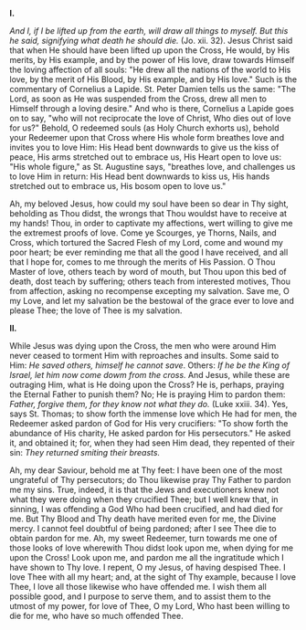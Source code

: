 
**I\.**

*And I, if I be lifted up from the earth, will draw all things to myself. But this he said, signifying what death he should die.* (Jo. xii. 32). Jesus Christ said that when He should have been lifted up upon the Cross, He would, by His merits, by His example, and by the power of His love, draw towards Himself the loving affection of all souls: \"He drew all the nations of the world to His love, by the merit of His Blood, by His example, and by His love.\" Such is the commentary of Cornelius a Lapide. St. Peter Damien tells us the same: \"The Lord, as soon as He was suspended from the Cross, drew all men to Himself through a loving desire.\" And who is there, Cornelius a Lapide goes on to say, \"who will not reciprocate the love of Christ, Who dies out of love for us?\" Behold, O redeemed souls (as Holy Church exhorts us), behold your Redeemer upon that Cross where His whole form breathes love and invites you to love Him: His Head bent downwards to give us the kiss of peace, His arms stretched out to embrace us, His Heart open to love us: \"His whole figure,\" as St. Augustine says, \"breathes love, and challenges us to love Him in return: His Head bent downwards to kiss us, His hands stretched out to embrace us, His bosom open to love us.\"

Ah, my beloved Jesus, how could my soul have been so dear in Thy sight, beholding as Thou didst, the wrongs that Thou wouldst have to receive at my hands! Thou, in order to captivate my affections, wert willing to give me the extremest proofs of love. Come ye Scourges, ye Thorns, Nails, and Cross, which tortured the Sacred Flesh of my Lord, come and wound my poor heart; be ever reminding me that all the good I have received, and all that I hope for, comes to me through the merits of His Passion. O Thou Master of love, others teach by word of mouth, but Thou upon this bed of death, dost teach by suffering; others teach from interested motives, Thou from affection, asking no recompense excepting my salvation. Save me, O my Love, and let my salvation be the bestowal of the grace ever to love and please Thee; the love of Thee is my salvation.

**II\.**

While Jesus was dying upon the Cross, the men who were around Him never ceased to torment Him with reproaches and insults. Some said to Him: *He saved others, himself he cannot save*. Others: *If he be the King of Israel, let him now come dowm from the cross.* And Jesus, while these are outraging Him, what is He doing upon the Cross? He is, perhaps, praying the Eternal Father to punish them? No; He is praying Him to pardon them: *Father, forgive them, for they know not what they do.* (Luke xxiii. 34). Yes, says St. Thomas; to show forth the immense love which He had for men, the Redeemer asked pardon of God for His very crucifiers: \"To show forth the abundance of His charity, He asked pardon for His persecutors.\" He asked it, and obtained it; for, when they had seen Him dead, they repented of their sin: *They returned smiting their breasts.*

Ah, my dear Saviour, behold me at Thy feet: I have been one of the most ungrateful of Thy persecutors; do Thou likewise pray Thy Father to pardon me my sins. True, indeed, it is that the Jews and executioners knew not what they were doing when they crucified Thee; but I well knew that, in sinning, I was offending a God Who had been crucified, and had died for me. But Thy Blood and Thy death have merited even for me, the Divine mercy. I cannot feel doubtful of being pardoned; after I see Thee die to obtain pardon for me. Ah, my sweet Redeemer, turn towards me one of those looks of love wherewith Thou didst look upon me, when dying for me upon the Cross! Look upon me, and pardon me all the ingratitude which I have shown to Thy love. I repent, O my Jesus, of having despised Thee. I love Thee with all my heart; and, at the sight of Thy example, because I love Thee, I love all those likewise who have offended me. I wish them all possible good, and I purpose to serve them, and to assist them to the utmost of my power, for love of Thee, O my Lord, Who hast been willing to die for me, who have so much offended Thee.

